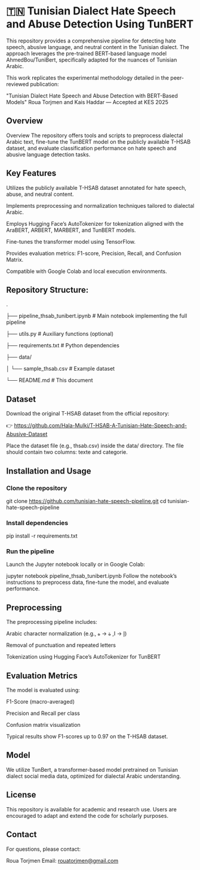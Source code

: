 # 🇹🇳 Tunisian Dialect Hate Speech and Abuse Detection Using TunBERT
This repository provides a comprehensive pipeline for detecting hate speech, abusive language, and neutral content in the Tunisian dialect. The approach leverages the pre-trained BERT-based language model AhmedBou/TuniBert, specifically adapted for the nuances of Tunisian Arabic.

This work replicates the experimental methodology detailed in the peer-reviewed publication:

"Tunisian Dialect Hate Speech and Abuse Detection with BERT-Based Models"
Roua Torjmen and Kais Haddar — Accepted at KES 2025

##  Overview
Overview
The repository offers tools and scripts to preprocess dialectal Arabic text, fine-tune the TunBERT model on the publicly available T-HSAB dataset, and evaluate classification performance on hate speech and abusive language detection tasks.

## Key Features
Utilizes the publicly available T-HSAB dataset annotated for hate speech, abuse, and neutral content.

Implements preprocessing and normalization techniques tailored to dialectal Arabic.

Employs Hugging Face’s AutoTokenizer for tokenization aligned with the AraBERT, ARBERT, MARBERT, and TunBERT models.

Fine-tunes the transformer model using TensorFlow.

Provides evaluation metrics: F1-score, Precision, Recall, and Confusion Matrix.

Compatible with Google Colab and local execution environments.

## Repository Structure:
.

├── pipeline_thsab_tunibert.ipynb    # Main notebook implementing the full pipeline

├── utils.py                        # Auxiliary functions (optional)

├── requirements.txt                # Python dependencies

├── data/

│   └── sample_thsab.csv            # Example dataset 

└── README.md                      # This document

## Dataset
Download the original T-HSAB dataset from the official repository:

👉 https://github.com/Hala-Mulki/T-HSAB-A-Tunisian-Hate-Speech-and-Abusive-Dataset

Place the dataset file (e.g., thsab.csv) inside the data/ directory. The file should contain two columns: texte and categorie.

## Installation and Usage
### Clone the repository


git clone https://github.com/tunisian-hate-speech-pipeline.git
cd tunisian-hate-speech-pipeline

### Install dependencies


pip install -r requirements.txt

### Run the pipeline

Launch the Jupyter notebook locally or in Google Colab:


jupyter notebook pipeline_thsab_tunibert.ipynb
Follow the notebook’s instructions to preprocess data, fine-tune the model, and evaluate performance.

## Preprocessing
The preprocessing pipeline includes:

Arabic character normalization (e.g., إ → ا, ة → ه)

Removal of punctuation and repeated letters

Tokenization using Hugging Face’s AutoTokenizer for TunBERT

## Evaluation Metrics
The model is evaluated using:

F1-Score (macro-averaged)

Precision and Recall per class

Confusion matrix visualization

Typical results show F1-scores up to 0.97 on the T-HSAB dataset.

## Model
We utilize TunBert, a transformer-based model pretrained on Tunisian dialect social media data, optimized for dialectal Arabic understanding.

## License
This repository is available for academic and research use. Users are encouraged to adapt and extend the code for scholarly purposes.

## Contact
For questions, please contact:

Roua Torjmen
Email: rouatorjmen@gmail.com
